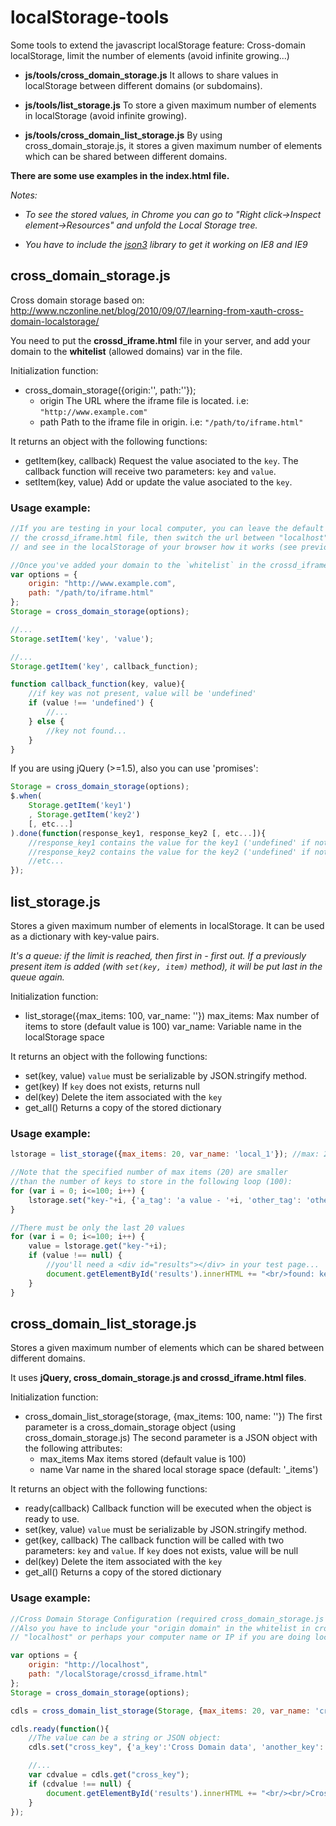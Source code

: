 localStorage-tools
==================

Some tools to extend the javascript localStorage feature: Cross-domain localStorage, limit the number of elements (avoid infinite growing...)

* **js/tools/cross_domain_storage.js**
  It allows to share values in localStorage between different domains (or subdomains).

* **js/tools/list_storage.js**
  To store a given maximum number of elements in localStorage (avoid infinite growing).

* **js/tools/cross_domain_list_storage.js**
  By using cross_domain_storaje.js, it stores a given maximum number of elements which can be shared between different domains.

**There are some use examples in the index.html file.**

*Notes:*

* *To see the stored values, in Chrome you can go to "Right click->Inspect element->Resources" and unfold the Local Storage tree.*

* *You have to include the [json3](http://bestiejs.github.io/json3/) library to get it working on IE8 and IE9*


cross_domain_storage.js
-----------------------

Cross domain storage based on: http://www.nczonline.net/blog/2010/09/07/learning-from-xauth-cross-domain-localstorage/

You need to put the **crossd_iframe.html** file in your server, and add your domain to the **whitelist** (allowed domains) var in the file.

Initialization function:
* cross_domain_storage({origin:'', path:''});
    * origin The URL where the iframe file is located. i.e: `"http://www.example.com"`
    * path Path to the iframe file in origin. i.e: `"/path/to/iframe.html"`

It returns an object with the following functions:
* getItem(key, callback)
  Request the value asociated to the `key`.
  The callback function will receive two parameters: `key` and `value`.
* setItem(key, value)
  Add or update the value asociated to the `key`.

### Usage example:

```javascript
//If you are testing in your local computer, you can leave the default values in
// the crossd_iframe.html file, then switch the url between "localhost" and "127.0.0.1",
// and see in the localStorage of your browser how it works (see previous Notes).

//Once you've added your domain to the `whitelist` in the crossd_iframe.html:
var options = {
    origin: "http://www.example.com",
    path: "/path/to/iframe.html"
};
Storage = cross_domain_storage(options);

//...
Storage.setItem('key', 'value');

//...
Storage.getItem('key', callback_function);

function callback_function(key, value){
    //if key was not present, value will be 'undefined'
	if (value !== 'undefined') {
        //...
    } else {
        //key not found...
    }
}
```

If you are using jQuery (>=1.5), also you can use 'promises':

```javascript
Storage = cross_domain_storage(options);
$.when(
    Storage.getItem('key1')
    , Storage.getItem('key2')
    [, etc...]
).done(function(response_key1, response_key2 [, etc...]){
    //response_key1 contains the value for the key1 ('undefined' if not found)
    //response_key2 contains the value for the key2 ('undefined' if not found)
    //etc...
});
```

list_storage.js
-----------

Stores a given maximum number of elements in localStorage.
It can be used as a dictionary with key-value pairs.

*It's a queue: if the limit is reached, then first in - first out.*
*If a previously present item is added (with `set(key, item)` method), it will be put last in the queue again.*

Initialization function:
* list_storage({max_items: 100, var_name: ''})
  max_items: Max number of items to store (default value is 100)
  var_name: Variable name in the localStorage space

It returns an object with the following functions:
  * set(key, value)
    `value` must be serializable by JSON.stringify method.
  * get(key)
    If `key` does not exists, returns null
  * del(key)
    Delete the item associated with the `key`
  * get_all()
    Returns a copy of the stored dictionary

### Usage example:

```javascript
lstorage = list_storage({max_items: 20, var_name: 'local_1'}); //max: 20 items

//Note that the specified number of max items (20) are smaller
//than the number of keys to store in the following loop (100):
for (var i = 0; i<=100; i++) {
    lstorage.set("key-"+i, {'a_tag': 'a value - '+i, 'other_tag': 'other value - '+i});
}

//There must be only the last 20 values
for (var i = 0; i<=100; i++) {
    value = lstorage.get("key-"+i);
    if (value !== null) {
        //you'll need a <div id="results"></div> in your test page...
        document.getElementById('results').innerHTML += "<br/>found: key-"+i+", value: "+JSON.stringify(value);
    }
}
```

cross_domain_list_storage.js
------------------------

Stores a given maximum number of elements which can be shared between different domains.

It uses **jQuery, cross_domain_storage.js and crossd_iframe.html files**.

Initialization function:
* cross_domain_list_storage(storage, {max_items: 100, name: ''})
  The first parameter is a cross_domain_storage object (using cross_domain_storage.js)
  The second parameter is a JSON object with the following attributes:
  * max_items Max items stored (default value is 100)
  * name Var name in the shared local storage space (default: '_items')

It returns an object with the following functions:
  * ready(callback)
    Callback function will be executed when the object is ready to use.
  * set(key, value)
    `value` must be serializable by JSON.stringify method.
  * get(key, callback)
    The callback function will be called with two parameters: `key` and `value`.
    If `key` does not exists, value will be null
  * del(key)
    Delete the item associated with the `key`
  * get_all()
    Returns a copy of the stored dictionary

### Usage example:

```javascript
//Cross Domain Storage Configuration (required cross_domain_storage.js and crossd_iframe.html files).
//Also you have to include your "origin domain" in the whitelist in crossd_iframe.html (in this case would be
// "localhost" or perhaps your computer name or IP if you are doing local testing...):

var options = {
    origin: "http://localhost",
    path: "/localStorage/crossd_iframe.html"
};
Storage = cross_domain_storage(options);

cdls = cross_domain_list_storage(Storage, {max_items: 20, var_name: 'crossD_storage'});

cdls.ready(function(){
    //The value can be a string or JSON object:
    cdls.set("cross_key", {'a_key':'Cross Domain data', 'another_key':'another Cross Domain data...'});

    //...
    var cdvalue = cdls.get("cross_key");
    if (cdvalue !== null) {
        document.getElementById('results').innerHTML += "<br/><br/>Cross Domain list value: " + JSON.stringify(cdvalue) + "<br/><br/>";
    }
});
```
